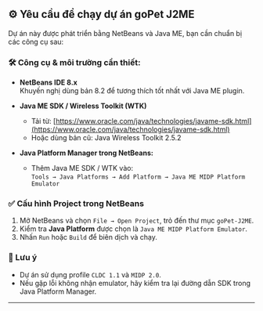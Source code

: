## ⚙️ Yêu cầu để chạy dự án goPet J2ME

Dự án này được phát triển bằng NetBeans và Java ME, bạn cần chuẩn bị các công cụ sau:

### 🛠 Công cụ & môi trường cần thiết:

- **NetBeans IDE 8.x**  
  Khuyến nghị dùng bản 8.2 để tương thích tốt nhất với Java ME plugin.

- **Java ME SDK / Wireless Toolkit (WTK)**  
  - Tải từ: [https://www.oracle.com/java/technologies/javame-sdk.html](https://www.oracle.com/java/technologies/javame-sdk.html)
  - Hoặc dùng bản cũ: Java Wireless Toolkit 2.5.2

- **Java Platform Manager trong NetBeans:**
  - Thêm Java ME SDK / WTK vào:  
    `Tools → Java Platforms → Add Platform → Java ME MIDP Platform Emulator`

### ✅ Cấu hình Project trong NetBeans

1. Mở NetBeans và chọn `File → Open Project`, trỏ đến thư mục `goPet-J2ME`.
2. Kiểm tra **Java Platform** được chọn là `Java ME MIDP Platform Emulator`.
3. Nhấn `Run` hoặc `Build` để biên dịch và chạy.

### 📌 Lưu ý

- Dự án sử dụng profile `CLDC 1.1` và `MIDP 2.0`.
- Nếu gặp lỗi không nhận emulator, hãy kiểm tra lại đường dẫn SDK trong Java Platform Manager.

---
